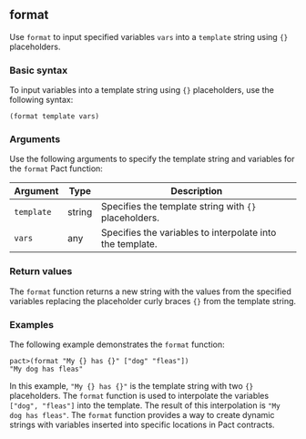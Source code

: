 ## format

Use `format` to input specified variables `vars` into a `template` string using `{}` placeholders.

### Basic syntax

To input variables into a template string using `{}` placeholders, use the following syntax:

```pact
(format template vars)
```

### Arguments

Use the following arguments to specify the template string and variables for the `format` Pact function:

| Argument  | Type        | Description                                      |
|-----------|-------------|--------------------------------------------------|
| `template` | string | Specifies the template string with `{}` placeholders. |
| `vars` | any | Specifies the variables to interpolate into the template. |

### Return values

The `format` function returns a new string with the values from the specified variables replacing the placeholder curly braces `{}` from the template string.

### Examples

The following example demonstrates the `format` function:

```pact
pact>(format "My {} has {}" ["dog" "fleas"])
"My dog has fleas"
```

In this example, `"My {} has {}"` is the template string with two `{}` placeholders. The `format` function is used to interpolate the variables `["dog", "fleas"]` into the template. The result of this interpolation is `"My dog has fleas"`. The `format` function provides a way to create dynamic strings with variables inserted into specific locations in Pact contracts.
